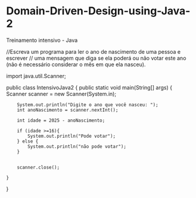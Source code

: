 # Domain-Driven-Design-using-Java-2
Treinamento intensivo - Java

//Escreva um programa para ler o ano de nascimento de uma pessoa e escrever
// uma mensagem que diga se ela poderá ou não votar este ano (não é necessário considerar o mês em que ela nasceu).


import java.util.Scanner;

public class IntensivoJava2 {
public static void main(String[] args) {
Scanner scanner = new Scanner(System.in);

        System.out.println("Digite o ano que você nasceu: ");
        int anoNascimento = scanner.nextInt();

        int idade = 2025 - anoNascimento;

        if (idade >=16){
            System.out.println("Pode votar");
        } else {
            System.out.println("não pode votar");
        }


        scanner.close();

    }


}